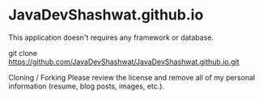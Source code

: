 # JavaDevShashwat.github.io

This application doesn't requires any framework or database.

git clone https://github.com/JavaDevShashwat/JavaDevShashwat.github.io.git

Cloning / Forking
Please review the license and remove all of my personal information (resume, blog posts, images, etc.).
